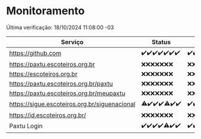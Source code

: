 # Monitoramento

Última verificação: 18/10/2024 11:08:00 -03

|Serviço|Status|Últimas 24h|
|---|---|---|
|https://github.com|<span title="2024-10-11: OK=23">✔️</span><span title="2024-10-12: OK=23">✔️</span><span title="2024-10-13: OK=23">✔️</span><span title="2024-10-14: OK=23">✔️</span><span title="2024-10-15: OK=23">✔️</span><span title="2024-10-16: OK=23">✔️</span><span title="2024-10-17: OK=13">✔️</span>|<span title="17/10/2024 11:08:00 -03 : 200">✔️</span><span title="17/10/2024 12:07:00 -03 : 200">✔️</span><span title="17/10/2024 13:10:00 -03 : 200">✔️</span><span title="17/10/2024 14:07:00 -03 : 200">✔️</span><span title="17/10/2024 15:10:00 -03 : 200">✔️</span><span title="17/10/2024 16:07:00 -03 : 200">✔️</span><span title="17/10/2024 17:09:00 -03 : 200">✔️</span><span title="17/10/2024 18:07:00 -03 : 200">✔️</span><span title="17/10/2024 19:08:00 -03 : 200">✔️</span><span title="17/10/2024 20:08:00 -03 : 200">✔️</span><span title="17/10/2024 21:39:00 -03 : 200">✔️</span><span title="17/10/2024 23:11:00 -03 : 200">✔️</span><span title="18/10/2024 00:16:00 -03 : 200">✔️</span><span title="18/10/2024 01:11:00 -03 : 200">✔️</span><span title="18/10/2024 02:09:00 -03 : 200">✔️</span><span title="18/10/2024 03:12:00 -03 : 200">✔️</span><span title="18/10/2024 04:08:00 -03 : 200">✔️</span><span title="18/10/2024 05:11:00 -03 : 200">✔️</span><span title="18/10/2024 06:09:00 -03 : 200">✔️</span><span title="18/10/2024 07:10:00 -03 : 200">✔️</span><span title="18/10/2024 08:07:00 -03 : 200">✔️</span><span title="18/10/2024 09:14:00 -03 : 200">✔️</span><span title="18/10/2024 10:17:00 -03 : 200">✔️</span><span title="18/10/2024 11:07:00 -03 : 200">✔️</span>|
|https://paxtu.escoteiros.org.br|<span title="2024-10-11: Falhas=23">❌</span><span title="2024-10-12: Falhas=23">❌</span><span title="2024-10-13: Falhas=23">❌</span><span title="2024-10-14: Falhas=23">❌</span><span title="2024-10-15: Falhas=23">❌</span><span title="2024-10-16: Falhas=23">❌</span><span title="2024-10-17: Falhas=13">❌</span>|<span title="17/10/2024 11:08:00 -03 : 403">❌</span><span title="17/10/2024 12:07:00 -03 : 403">❌</span><span title="17/10/2024 13:10:00 -03 : 403">❌</span><span title="17/10/2024 14:07:00 -03 : 403">❌</span><span title="17/10/2024 15:10:00 -03 : 403">❌</span><span title="17/10/2024 16:07:00 -03 : 403">❌</span><span title="17/10/2024 17:09:00 -03 : 403">❌</span><span title="17/10/2024 18:07:00 -03 : 403">❌</span><span title="17/10/2024 19:08:00 -03 : 403">❌</span><span title="17/10/2024 20:08:00 -03 : 403">❌</span><span title="17/10/2024 21:39:00 -03 : 403">❌</span><span title="17/10/2024 23:11:00 -03 : 403">❌</span><span title="18/10/2024 00:16:00 -03 : 403">❌</span><span title="18/10/2024 01:11:00 -03 : 403">❌</span><span title="18/10/2024 02:09:00 -03 : 403">❌</span><span title="18/10/2024 03:12:00 -03 : 403">❌</span><span title="18/10/2024 04:08:00 -03 : 403">❌</span><span title="18/10/2024 05:11:00 -03 : 403">❌</span><span title="18/10/2024 06:09:00 -03 : 403">❌</span><span title="18/10/2024 07:10:00 -03 : 403">❌</span><span title="18/10/2024 08:07:00 -03 : 403">❌</span><span title="18/10/2024 09:14:00 -03 : 403">❌</span><span title="18/10/2024 10:17:00 -03 : 403">❌</span><span title="18/10/2024 11:07:00 -03 : 403">❌</span>|
|https://escoteiros.org.br|<span title="2024-10-11: Falhas=23">❌</span><span title="2024-10-12: Falhas=23">❌</span><span title="2024-10-13: Falhas=23">❌</span><span title="2024-10-14: Falhas=23">❌</span><span title="2024-10-15: Falhas=23">❌</span><span title="2024-10-16: Falhas=23">❌</span><span title="2024-10-17: Falhas=13">❌</span>|<span title="17/10/2024 11:08:00 -03 : 403">❌</span><span title="17/10/2024 12:07:00 -03 : 403">❌</span><span title="17/10/2024 13:10:00 -03 : 403">❌</span><span title="17/10/2024 14:07:00 -03 : 403">❌</span><span title="17/10/2024 15:10:00 -03 : 403">❌</span><span title="17/10/2024 16:07:00 -03 : 403">❌</span><span title="17/10/2024 17:09:00 -03 : 403">❌</span><span title="17/10/2024 18:07:00 -03 : 403">❌</span><span title="17/10/2024 19:08:00 -03 : 403">❌</span><span title="17/10/2024 20:08:00 -03 : 403">❌</span><span title="17/10/2024 21:39:00 -03 : 403">❌</span><span title="17/10/2024 23:11:00 -03 : 403">❌</span><span title="18/10/2024 00:16:00 -03 : 403">❌</span><span title="18/10/2024 01:11:00 -03 : 403">❌</span><span title="18/10/2024 02:09:00 -03 : 403">❌</span><span title="18/10/2024 03:12:00 -03 : 403">❌</span><span title="18/10/2024 04:08:00 -03 : 403">❌</span><span title="18/10/2024 05:11:00 -03 : 403">❌</span><span title="18/10/2024 06:09:00 -03 : 403">❌</span><span title="18/10/2024 07:10:00 -03 : 403">❌</span><span title="18/10/2024 08:07:00 -03 : 403">❌</span><span title="18/10/2024 09:14:00 -03 : 403">❌</span><span title="18/10/2024 10:17:00 -03 : 403">❌</span><span title="18/10/2024 11:07:00 -03 : 403">❌</span>|
|https://paxtu.escoteiros.org.br/paxtu|<span title="2024-10-11: Falhas=23">❌</span><span title="2024-10-12: Falhas=23">❌</span><span title="2024-10-13: Falhas=23">❌</span><span title="2024-10-14: Falhas=23">❌</span><span title="2024-10-15: Falhas=23">❌</span><span title="2024-10-16: Falhas=23">❌</span><span title="2024-10-17: Falhas=13">❌</span>|<span title="17/10/2024 11:08:00 -03 : 403">❌</span><span title="17/10/2024 12:07:00 -03 : 403">❌</span><span title="17/10/2024 13:10:00 -03 : 403">❌</span><span title="17/10/2024 14:07:00 -03 : 403">❌</span><span title="17/10/2024 15:10:00 -03 : 403">❌</span><span title="17/10/2024 16:07:00 -03 : 403">❌</span><span title="17/10/2024 17:09:00 -03 : 403">❌</span><span title="17/10/2024 18:07:00 -03 : 403">❌</span><span title="17/10/2024 19:08:00 -03 : 403">❌</span><span title="17/10/2024 20:08:00 -03 : 403">❌</span><span title="17/10/2024 21:39:00 -03 : 403">❌</span><span title="17/10/2024 23:11:00 -03 : 403">❌</span><span title="18/10/2024 00:16:00 -03 : 403">❌</span><span title="18/10/2024 01:11:00 -03 : 403">❌</span><span title="18/10/2024 02:09:00 -03 : 403">❌</span><span title="18/10/2024 03:12:00 -03 : 403">❌</span><span title="18/10/2024 04:08:00 -03 : 403">❌</span><span title="18/10/2024 05:11:00 -03 : 403">❌</span><span title="18/10/2024 06:09:00 -03 : 403">❌</span><span title="18/10/2024 07:10:00 -03 : 403">❌</span><span title="18/10/2024 08:07:00 -03 : 403">❌</span><span title="18/10/2024 09:14:00 -03 : 403">❌</span><span title="18/10/2024 10:17:00 -03 : 403">❌</span><span title="18/10/2024 11:07:00 -03 : 403">❌</span>|
|https://paxtu.escoteiros.org.br/meupaxtu|<span title="2024-10-11: Falhas=23">❌</span><span title="2024-10-12: Falhas=23">❌</span><span title="2024-10-13: Falhas=23">❌</span><span title="2024-10-14: Falhas=23">❌</span><span title="2024-10-15: Falhas=23">❌</span><span title="2024-10-16: Falhas=23">❌</span><span title="2024-10-17: Falhas=13">❌</span>|<span title="17/10/2024 11:08:00 -03 : 403">❌</span><span title="17/10/2024 12:07:00 -03 : 403">❌</span><span title="17/10/2024 13:10:00 -03 : 403">❌</span><span title="17/10/2024 14:07:00 -03 : 403">❌</span><span title="17/10/2024 15:10:00 -03 : 403">❌</span><span title="17/10/2024 16:07:00 -03 : 403">❌</span><span title="17/10/2024 17:09:00 -03 : 403">❌</span><span title="17/10/2024 18:07:00 -03 : 403">❌</span><span title="17/10/2024 19:08:00 -03 : 403">❌</span><span title="17/10/2024 20:08:00 -03 : 403">❌</span><span title="17/10/2024 21:39:00 -03 : 403">❌</span><span title="17/10/2024 23:11:00 -03 : 403">❌</span><span title="18/10/2024 00:16:00 -03 : 403">❌</span><span title="18/10/2024 01:11:00 -03 : 403">❌</span><span title="18/10/2024 02:09:00 -03 : 403">❌</span><span title="18/10/2024 03:12:00 -03 : 403">❌</span><span title="18/10/2024 04:08:00 -03 : 403">❌</span><span title="18/10/2024 05:11:00 -03 : 403">❌</span><span title="18/10/2024 06:09:00 -03 : 403">❌</span><span title="18/10/2024 07:10:00 -03 : 403">❌</span><span title="18/10/2024 08:07:00 -03 : 403">❌</span><span title="18/10/2024 09:14:00 -03 : 403">❌</span><span title="18/10/2024 10:17:00 -03 : 403">❌</span><span title="18/10/2024 11:07:00 -03 : 403">❌</span>|
|https://sigue.escoteiros.org.br/siguenacional|<span title="2024-10-11: OK=22, Falhas=1">⚠️</span><span title="2024-10-12: OK=23">✔️</span><span title="2024-10-13: OK=23">✔️</span><span title="2024-10-14: OK=23">✔️</span><span title="2024-10-15: OK=21, Falhas=2">⚠️</span><span title="2024-10-16: OK=23">✔️</span><span title="2024-10-17: OK=13">✔️</span>|<span title="17/10/2024 11:08:00 -03 : 200">✔️</span><span title="17/10/2024 12:07:00 -03 : 200">✔️</span><span title="17/10/2024 13:10:00 -03 : 200">✔️</span><span title="17/10/2024 14:07:00 -03 : 200">✔️</span><span title="17/10/2024 15:10:00 -03 : 200">✔️</span><span title="17/10/2024 16:07:00 -03 : 200">✔️</span><span title="17/10/2024 17:09:00 -03 : 200">✔️</span><span title="17/10/2024 18:07:00 -03 : 200">✔️</span><span title="17/10/2024 19:08:00 -03 : 200">✔️</span><span title="17/10/2024 20:08:00 -03 : 200">✔️</span><span title="17/10/2024 21:39:00 -03 : 200">✔️</span><span title="17/10/2024 23:11:00 -03 : 200">✔️</span><span title="18/10/2024 00:16:00 -03 : 200">✔️</span><span title="18/10/2024 01:11:00 -03 : 200">✔️</span><span title="18/10/2024 02:09:00 -03 : 200">✔️</span><span title="18/10/2024 03:12:00 -03 : 200">✔️</span><span title="18/10/2024 04:08:00 -03 : 200">✔️</span><span title="18/10/2024 05:11:00 -03 : 200">✔️</span><span title="18/10/2024 06:09:00 -03 : 200">✔️</span><span title="18/10/2024 07:10:00 -03 : 200">✔️</span><span title="18/10/2024 08:07:00 -03 : 200">✔️</span><span title="18/10/2024 09:14:00 -03 : 200">✔️</span><span title="18/10/2024 10:17:00 -03 : 200">✔️</span><span title="18/10/2024 11:07:00 -03 : 0">❌</span>|
|https://id.escoteiros.org.br/|<span title="2024-10-11: Falhas=23">❌</span><span title="2024-10-12: Falhas=23">❌</span><span title="2024-10-13: Falhas=23">❌</span><span title="2024-10-14: Falhas=23">❌</span><span title="2024-10-15: Falhas=23">❌</span><span title="2024-10-16: Falhas=23">❌</span><span title="2024-10-17: Falhas=13">❌</span>|<span title="17/10/2024 11:08:00 -03 : 403">❌</span><span title="17/10/2024 12:07:00 -03 : 403">❌</span><span title="17/10/2024 13:10:00 -03 : 403">❌</span><span title="17/10/2024 14:07:00 -03 : 403">❌</span><span title="17/10/2024 15:10:00 -03 : 403">❌</span><span title="17/10/2024 16:07:00 -03 : 403">❌</span><span title="17/10/2024 17:09:00 -03 : 403">❌</span><span title="17/10/2024 18:07:00 -03 : 403">❌</span><span title="17/10/2024 19:08:00 -03 : 403">❌</span><span title="17/10/2024 20:08:00 -03 : 403">❌</span><span title="17/10/2024 21:39:00 -03 : 403">❌</span><span title="17/10/2024 23:11:00 -03 : 403">❌</span><span title="18/10/2024 00:16:00 -03 : 403">❌</span><span title="18/10/2024 01:11:00 -03 : 403">❌</span><span title="18/10/2024 02:09:00 -03 : 403">❌</span><span title="18/10/2024 03:12:00 -03 : 403">❌</span><span title="18/10/2024 04:08:00 -03 : 403">❌</span><span title="18/10/2024 05:11:00 -03 : 403">❌</span><span title="18/10/2024 06:09:00 -03 : 403">❌</span><span title="18/10/2024 07:10:00 -03 : 403">❌</span><span title="18/10/2024 08:07:00 -03 : 403">❌</span><span title="18/10/2024 09:14:00 -03 : 403">❌</span><span title="18/10/2024 10:17:00 -03 : 403">❌</span><span title="18/10/2024 11:07:00 -03 : 403">❌</span>|
|Paxtu Login|<span title="2024-10-11: OK=23">✔️</span><span title="2024-10-12: OK=23">✔️</span><span title="2024-10-13: OK=23">✔️</span><span title="2024-10-14: OK=23">✔️</span><span title="2024-10-15: OK=22, Falhas=1">⚠️</span><span title="2024-10-16: OK=23">✔️</span><span title="2024-10-17: OK=13">✔️</span>|<span title="17/10/2024 11:08:00 -03 : 200">✔️</span><span title="17/10/2024 12:07:00 -03 : 200">✔️</span><span title="17/10/2024 13:10:00 -03 : 200">✔️</span><span title="17/10/2024 14:07:00 -03 : 200">✔️</span><span title="17/10/2024 15:10:00 -03 : 200">✔️</span><span title="17/10/2024 16:07:00 -03 : 200">✔️</span><span title="17/10/2024 17:09:00 -03 : 200">✔️</span><span title="17/10/2024 18:07:00 -03 : 200">✔️</span><span title="17/10/2024 19:08:00 -03 : 200">✔️</span><span title="17/10/2024 20:08:00 -03 : 200">✔️</span><span title="17/10/2024 21:39:00 -03 : 200">✔️</span><span title="17/10/2024 23:11:00 -03 : 200">✔️</span><span title="18/10/2024 00:16:00 -03 : 200">✔️</span><span title="18/10/2024 01:11:00 -03 : 200">✔️</span><span title="18/10/2024 02:09:00 -03 : 200">✔️</span><span title="18/10/2024 03:12:00 -03 : 200">✔️</span><span title="18/10/2024 04:08:00 -03 : 200">✔️</span><span title="18/10/2024 05:11:00 -03 : 200">✔️</span><span title="18/10/2024 06:09:00 -03 : 200">✔️</span><span title="18/10/2024 07:10:00 -03 : 200">✔️</span><span title="18/10/2024 08:07:00 -03 : 200">✔️</span><span title="18/10/2024 09:14:00 -03 : 200">✔️</span><span title="18/10/2024 10:17:00 -03 : 200">✔️</span><span title="18/10/2024 11:07:00 -03 : 504">❌</span>|
